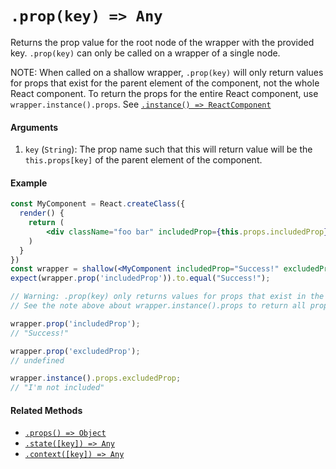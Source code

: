 # `.prop(key) => Any`

Returns the prop value for the root node of the wrapper with the provided key.
`.prop(key)` can only be called on a wrapper of a single node.

NOTE: When called on a shallow wrapper, `.prop(key)` will only return values for props that exist for the parent element of the component, not the whole React component. To return the props for the
entire React component, use `wrapper.instance().props`. See [`.instance() =>
ReactComponent`](instance.md)

#### Arguments

1. `key` (`String`): The prop name such that this will return value will be the `this.props[key]`
of the parent element of the component.



#### Example


```jsx
const MyComponent = React.createClass({
  render() {
    return (
        <div className="foo bar" includedProp={this.props.includedProp}>Hello</div>
    )
  }
})
const wrapper = shallow(<MyComponent includedProp="Success!" excludedProp="I'm not included" />);
expect(wrapper.prop('includedProp')).to.equal("Success!");

// Warning: .prop(key) only returns values for props that exist in the parent element.
// See the note above about wrapper.instance().props to return all props in the React component.

wrapper.prop('includedProp');
// "Success!"

wrapper.prop('excludedProp');
// undefined

wrapper.instance().props.excludedProp;
// "I'm not included"
```


#### Related Methods

- [`.props() => Object`](props.md)
- [`.state([key]) => Any`](state.md)
- [`.context([key]) => Any`](context.md)
